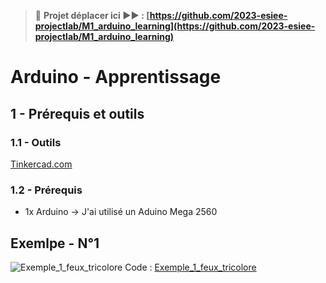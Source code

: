 > 🚨 **Projet déplacer ici ▶▶ : [https://github.com/2023-esiee-projectlab/M1_arduino_learning](https://github.com/2023-esiee-projectlab/M1_arduino_learning)**

# Arduino - Apprentissage

## 1 - Prérequis et outils

### 1.1 - Outils 

[Tinkercad.com](https://www.tinkercad.com/)

### 1.2 - Prérequis

- 1x Arduino -> J'ai utilisé un Aduino Mega 2560

## Exemlpe - N°1
![Exemple_1_feux_tricolore](images/exemple_1_feux_tricolore.jpg)
Code : [Exemple_1_feux_tricolore](Exemple_1_feux_tricolore/Exemple_1_feux_tricolore.ino)
